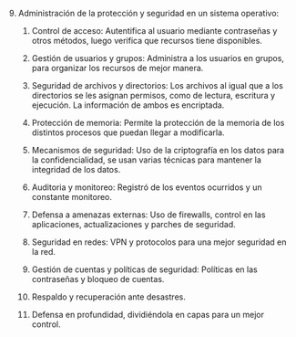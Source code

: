 9. Administración de la protección y seguridad en un sistema operativo:

    1. Control de acceso: Autentifica al usuario mediante contraseñas y otros métodos, luego verifica que recursos tiene disponibles.

    2. Gestión de usuarios y grupos: Administra a los usuarios en grupos, para organizar los recursos de mejor manera.

    3. Seguridad de archivos y directorios: Los archivos al igual que a los directorios se les asignan permisos, como de lectura, escritura y ejecución. La información de ambos es encriptada.

    4. Protección de memoria: Permite la protección de la memoria de los distintos procesos que puedan llegar a modificarla.

    5. Mecanismos de seguridad: Uso de la criptografía en los datos para la confidencialidad, se usan varias técnicas para mantener la integridad de los datos.

    6. Auditoria y monitoreo: Registró de los eventos ocurridos y un constante monitoreo.

    7. Defensa a amenazas externas: Uso de firewalls, control en las aplicaciones, actualizaciones y parches de seguridad.

    8. Seguridad en redes: VPN y protocolos para una mejor seguridad en la red.

    9. Gestión de cuentas y políticas de seguridad: Políticas en las contraseñas y bloqueo de cuentas.

    10. Respaldo y recuperación ante desastres.

    11. Defensa en profundidad, dividiéndola en capas para un mejor control.
